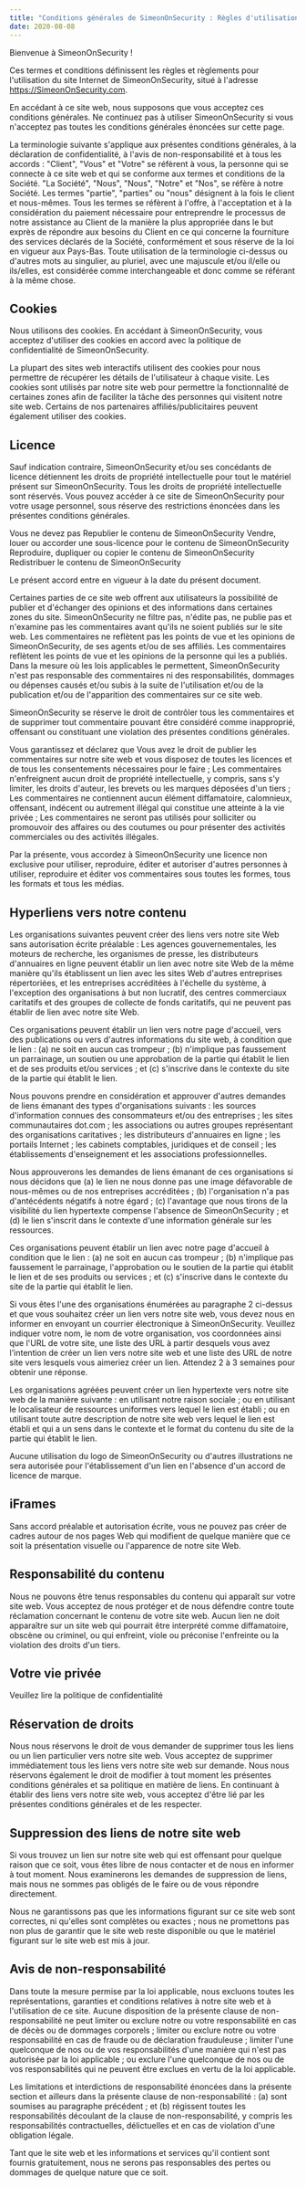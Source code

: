 ```yaml
---
title: "Conditions générales de SimeonOnSecurity : Règles d'utilisation du site web"
date: 2020-08-08
---
```


Bienvenue à SimeonOnSecurity !

Ces termes et conditions définissent les règles et règlements pour l'utilisation du site Internet de SimeonOnSecurity, situé à l'adresse https://SimeonOnSecurity.com.

En accédant à ce site web, nous supposons que vous acceptez ces conditions générales. Ne continuez pas à utiliser SimeonOnSecurity si vous n'acceptez pas toutes les conditions générales énoncées sur cette page.

La terminologie suivante s'applique aux présentes conditions générales, à la déclaration de confidentialité, à l'avis de non-responsabilité et à tous les accords : "Client", "Vous" et "Votre" se réfèrent à vous, la personne qui se connecte à ce site web et qui se conforme aux termes et conditions de la Société. "La Société", "Nous", "Nous", "Notre" et "Nos", se réfère à notre Société. Les termes "partie", "parties" ou "nous" désignent à la fois le client et nous-mêmes. Tous les termes se réfèrent à l'offre, à l'acceptation et à la considération du paiement nécessaire pour entreprendre le processus de notre assistance au Client de la manière la plus appropriée dans le but exprès de répondre aux besoins du Client en ce qui concerne la fourniture des services déclarés de la Société, conformément et sous réserve de la loi en vigueur aux Pays-Bas. Toute utilisation de la terminologie ci-dessus ou d'autres mots au singulier, au pluriel, avec une majuscule et/ou il/elle ou ils/elles, est considérée comme interchangeable et donc comme se référant à la même chose.

## Cookies

Nous utilisons des cookies. En accédant à SimeonOnSecurity, vous acceptez d'utiliser des cookies en accord avec la politique de confidentialité de SimeonOnSecurity.

La plupart des sites web interactifs utilisent des cookies pour nous permettre de récupérer les détails de l'utilisateur à chaque visite. Les cookies sont utilisés par notre site web pour permettre la fonctionnalité de certaines zones afin de faciliter la tâche des personnes qui visitent notre site web. Certains de nos partenaires affiliés/publicitaires peuvent également utiliser des cookies.

## Licence

Sauf indication contraire, SimeonOnSecurity et/ou ses concédants de licence détiennent les droits de propriété intellectuelle pour tout le matériel présent sur SimeonOnSecurity. Tous les droits de propriété intellectuelle sont réservés. Vous pouvez accéder à ce site de SimeonOnSecurity pour votre usage personnel, sous réserve des restrictions énoncées dans les présentes conditions générales.

Vous ne devez pas
Republier le contenu de SimeonOnSecurity Vendre, louer ou accorder une sous-licence pour le contenu de SimeonOnSecurity Reproduire, dupliquer ou copier le contenu de SimeonOnSecurity Redistribuer le contenu de SimeonOnSecurity

Le présent accord entre en vigueur à la date du présent document.

Certaines parties de ce site web offrent aux utilisateurs la possibilité de publier et d'échanger des opinions et des informations dans certaines zones du site. SimeonOnSecurity ne filtre pas, n'édite pas, ne publie pas et n'examine pas les commentaires avant qu'ils ne soient publiés sur le site web. Les commentaires ne reflètent pas les points de vue et les opinions de SimeonOnSecurity, de ses agents et/ou de ses affiliés. Les commentaires reflètent les points de vue et les opinions de la personne qui les a publiés. Dans la mesure où les lois applicables le permettent, SimeonOnSecurity n'est pas responsable des commentaires ni des responsabilités, dommages ou dépenses causés et/ou subis à la suite de l'utilisation et/ou de la publication et/ou de l'apparition des commentaires sur ce site web.

SimeonOnSecurity se réserve le droit de contrôler tous les commentaires et de supprimer tout commentaire pouvant être considéré comme inapproprié, offensant ou constituant une violation des présentes conditions générales.

Vous garantissez et déclarez que
Vous avez le droit de publier les commentaires sur notre site web et vous disposez de toutes les licences et de tous les consentements nécessaires pour le faire ; Les commentaires n'enfreignent aucun droit de propriété intellectuelle, y compris, sans s'y limiter, les droits d'auteur, les brevets ou les marques déposées d'un tiers ; Les commentaires ne contiennent aucun élément diffamatoire, calomnieux, offensant, indécent ou autrement illégal qui constitue une atteinte à la vie privée ; Les commentaires ne seront pas utilisés pour solliciter ou promouvoir des affaires ou des coutumes ou pour présenter des activités commerciales ou des activités illégales.

Par la présente, vous accordez à SimeonOnSecurity une licence non exclusive pour utiliser, reproduire, éditer et autoriser d'autres personnes à utiliser, reproduire et éditer vos commentaires sous toutes les formes, tous les formats et tous les médias.

## Hyperliens vers notre contenu

Les organisations suivantes peuvent créer des liens vers notre site Web sans autorisation écrite préalable :
Les agences gouvernementales, les moteurs de recherche, les organismes de presse, les distributeurs d'annuaires en ligne peuvent établir un lien avec notre site Web de la même manière qu'ils établissent un lien avec les sites Web d'autres entreprises répertoriées, et les entreprises accréditées à l'échelle du système, à l'exception des organisations à but non lucratif, des centres commerciaux caritatifs et des groupes de collecte de fonds caritatifs, qui ne peuvent pas établir de lien avec notre site Web.

Ces organisations peuvent établir un lien vers notre page d'accueil, vers des publications ou vers d'autres informations du site web, à condition que le lien : (a) ne soit en aucun cas trompeur ; (b) n'implique pas faussement un parrainage, un soutien ou une approbation de la partie qui établit le lien et de ses produits et/ou services ; et (c) s'inscrive dans le contexte du site de la partie qui établit le lien.

Nous pouvons prendre en considération et approuver d'autres demandes de liens émanant des types d'organisations suivants :
les sources d'information connues des consommateurs et/ou des entreprises ; les sites communautaires dot.com ; les associations ou autres groupes représentant des organisations caritatives ; les distributeurs d'annuaires en ligne ; les portails Internet ; les cabinets comptables, juridiques et de conseil ; les établissements d'enseignement et les associations professionnelles.

Nous approuverons les demandes de liens émanant de ces organisations si nous décidons que (a) le lien ne nous donne pas une image défavorable de nous-mêmes ou de nos entreprises accréditées ; (b) l'organisation n'a pas d'antécédents négatifs à notre égard ; (c) l'avantage que nous tirons de la visibilité du lien hypertexte compense l'absence de SimeonOnSecurity ; et (d) le lien s'inscrit dans le contexte d'une information générale sur les ressources.

Ces organisations peuvent établir un lien avec notre page d'accueil à condition que le lien : (a) ne soit en aucun cas trompeur ; (b) n'implique pas faussement le parrainage, l'approbation ou le soutien de la partie qui établit le lien et de ses produits ou services ; et (c) s'inscrive dans le contexte du site de la partie qui établit le lien.

Si vous êtes l'une des organisations énumérées au paragraphe 2 ci-dessus et que vous souhaitez créer un lien vers notre site web, vous devez nous en informer en envoyant un courrier électronique à SimeonOnSecurity. Veuillez indiquer votre nom, le nom de votre organisation, vos coordonnées ainsi que l'URL de votre site, une liste des URL à partir desquels vous avez l'intention de créer un lien vers notre site web et une liste des URL de notre site vers lesquels vous aimeriez créer un lien. Attendez 2 à 3 semaines pour obtenir une réponse.

Les organisations agréées peuvent créer un lien hypertexte vers notre site web de la manière suivante :
en utilisant notre raison sociale ; ou en utilisant le localisateur de ressources uniformes vers lequel le lien est établi ; ou en utilisant toute autre description de notre site web vers lequel le lien est établi et qui a un sens dans le contexte et le format du contenu du site de la partie qui établit le lien.

Aucune utilisation du logo de SimeonOnSecurity ou d'autres illustrations ne sera autorisée pour l'établissement d'un lien en l'absence d'un accord de licence de marque.

## iFrames

Sans accord préalable et autorisation écrite, vous ne pouvez pas créer de cadres autour de nos pages Web qui modifient de quelque manière que ce soit la présentation visuelle ou l'apparence de notre site Web.

## Responsabilité du contenu

Nous ne pouvons être tenus responsables du contenu qui apparaît sur votre site web. Vous acceptez de nous protéger et de nous défendre contre toute réclamation concernant le contenu de votre site web. Aucun lien ne doit apparaître sur un site web qui pourrait être interprété comme diffamatoire, obscène ou criminel, ou qui enfreint, viole ou préconise l'enfreinte ou la violation des droits d'un tiers.

## Votre vie privée

Veuillez lire la politique de confidentialité

## Réservation de droits

Nous nous réservons le droit de vous demander de supprimer tous les liens ou un lien particulier vers notre site web. Vous acceptez de supprimer immédiatement tous les liens vers notre site web sur demande. Nous nous réservons également le droit de modifier à tout moment les présentes conditions générales et sa politique en matière de liens. En continuant à établir des liens vers notre site web, vous acceptez d'être lié par les présentes conditions générales et de les respecter.

## Suppression des liens de notre site web

Si vous trouvez un lien sur notre site web qui est offensant pour quelque raison que ce soit, vous êtes libre de nous contacter et de nous en informer à tout moment. Nous examinerons les demandes de suppression de liens, mais nous ne sommes pas obligés de le faire ou de vous répondre directement.

Nous ne garantissons pas que les informations figurant sur ce site web sont correctes, ni qu'elles sont complètes ou exactes ; nous ne promettons pas non plus de garantir que le site web reste disponible ou que le matériel figurant sur le site web est mis à jour.
## Avis de non-responsabilité

Dans toute la mesure permise par la loi applicable, nous excluons toutes les représentations, garanties et conditions relatives à notre site web et à l'utilisation de ce site. Aucune disposition de la présente clause de non-responsabilité ne peut
limiter ou exclure notre ou votre responsabilité en cas de décès ou de dommages corporels ; limiter ou exclure notre ou votre responsabilité en cas de fraude ou de déclaration frauduleuse ; limiter l'une quelconque de nos ou de vos responsabilités d'une manière qui n'est pas autorisée par la loi applicable ; ou exclure l'une quelconque de nos ou de vos responsabilités qui ne peuvent être exclues en vertu de la loi applicable.

Les limitations et interdictions de responsabilité énoncées dans la présente section et ailleurs dans la présente clause de non-responsabilité : (a) sont soumises au paragraphe précédent ; et (b) régissent toutes les responsabilités découlant de la clause de non-responsabilité, y compris les responsabilités contractuelles, délictuelles et en cas de violation d'une obligation légale.

Tant que le site web et les informations et services qu'il contient sont fournis gratuitement, nous ne serons pas responsables des pertes ou dommages de quelque nature que ce soit.
